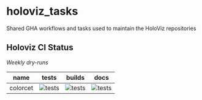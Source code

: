 # holoviz_tasks

Shared GHA workflows and tasks used to maintain the HoloViz repositories

## Holoviz CI Status

*Weekly dry-runs*

| name  | tests  | builds  | docs  |
|---|---|---|---|
| colorcet  | ![tests](https://github.com/holoviz/colorcet/actions/workflows/test.yaml/badge.svg?event=schedule) | ![tests](https://github.com/holoviz/colorcet/actions/workflows/build.yaml/badge.svg?event=schedule)  | ![tests](https://github.com/holoviz/colorcet/actions/workflows/docs.yaml/badge.svg?event=schedule)  |
